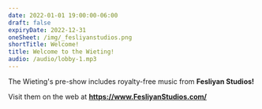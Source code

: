 ```yaml
---
date: 2022-01-01 19:00:00-06:00
draft: false
expiryDate: 2022-12-31
oneSheet: /img/_fesliyanstudios.png
shortTitle: Welcome!
title: Welcome to the Wieting!
audio: /audio/lobby-1.mp3
---
```


The Wieting's pre-show includes royalty-free music from **Fesliyan Studios!**  

Visit them on the web at **https://www.FesliyanStudios.com/**

